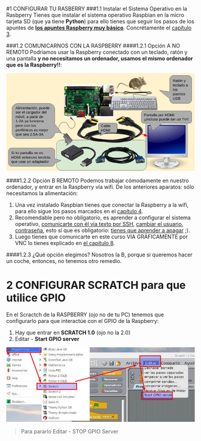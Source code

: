 #1 CONFIGURAR TU RASBERRY
###1.1 Instalar el Sistema Operativo en la Rasbperry
Tienes que instalar el sistema operativo Raspbian en la micro tarjeta SD (que ya tiene **Python**) para ello tienes que seguir los pasos de los apuntes de [**los apuntes Raspberry muy básico**](https://catedu.gitbooks.io/raspberry-muy-basico/content/). Concrétamente el [capítulo 3](https://catedu.gitbooks.io/raspberry-muy-basico/content/3-raspbian.html).

###1.2 COMUNICARNOS CON LA RASPBERRY
####1.2.1 Opción A NO REMOTO
Podríamos usar la Raspberry conectado con un teclado, ratón y una pantalla **y no necesitamos un ordenador, usamos el mismo ordenador que es la Raspberry!!**:

![](/assets/aparatos.png)

####1.2.2 Opción B REMOTO
Podemos trabajar cómodamente en nuestro ordenador, y entrar en la Raspberry vía wifi. De los anteriores aparatos: sólo necesitamos la alimentación:

1. Una vez instalado Raspbian tienes que conectar la Raspberry a la wifi, para ello sigue los pasos marcados en el [capítulo 4](https://catedu.gitbooks.io/raspberry-muy-basico/content/4-primera-comunicacion.html).
1. Recomendable pero no obligatorio, es aprender a configurar el sistema operativo, [comunicarte con él via texto por SSH](https://catedu.gitbooks.io/raspberry-muy-basico/content/5-ssh.html), [cambiar el usuario, contraseña](https://catedu.gitbooks.io/raspberry-muy-basico/content/6-cambiar-usuario-y-contrasena.html), esto sí que es obligatorio: [tienes que aprender a apagar](https://catedu.gitbooks.io/raspberry-muy-basico/content/7-apagar.html) ;).
1. Luego tienes que comunicarte en este curso VIA GRÁFICAMENTE por VNC lo tienes explicado en [el capítulo 8](https://catedu.gitbooks.io/raspberry-muy-basico/content/8-vnc.html).

####1.2.3 ¿Qué opción elegimos?
Nosotros la B, porque si queremos hacer un coche, entonces, no tenemos otro remedio.
 
# 2 CONFIGURAR SCRATCH para que utilice GPIO
En el Scractch de la RASPBERRY (ojo no de tu PC) tenemos que configurarlo para que interactúe con el GPIO de la Raspberry:

1. Hay que entrar en **SCRATCH 1.0** (ojo no la 2.0)
1. Editar - **Start GPIO server**

![](/assets/gpio-scratch.jpg)
>Para pararlo Editar - STOP GPIO Server


